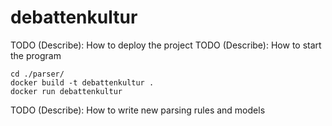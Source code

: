# debattenkultur

TODO (Describe): How to deploy the project
TODO (Describe): How to start the program

    cd ./parser/
    docker build -t debattenkultur .
    docker run debattenkultur

TODO (Describe): How to write new parsing rules and models